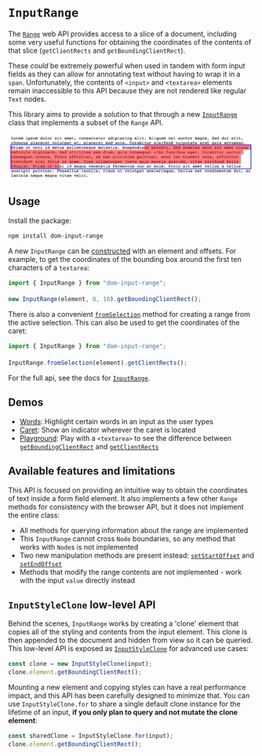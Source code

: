 # `InputRange`

The [`Range`](https://developer.mozilla.org/en-US/docs/Web/API/Range) web API provides access to a slice of a document, including some very useful functions for obtaining the coordinates of the contents of that slice (`getClientRects` and `getBoundingClientRect`).

These _could_ be extremely powerful when used in tandem with form input fields as they can allow for annotating text without having to wrap it in a `span`. Unfortunately, the contents of `<input>` and `<textarea>` elements remain inaccessible to this API because they are not rendered like regular `Text` nodes.

This library aims to provide a solution to that through a new [`InputRange`](https://iansan5653.github.io/dom-input-range/classes/InputRange.html) class that implements a subset of the `Range` API.

![Screenshot of a textarea with highlighted range of text. A blue box is rendered around the entire range and the text in the range is highlighted with translucent red boxes.](./screenshot.png)

## Usage

Install the package:

```sh
npm install dom-input-range
```

A new `InputRange` can be [constructed](https://iansan5653.github.io/dom-input-range/classes/InputRange.html#constructor) with an element and offsets. For example, to get the coordinates of the bounding box around the first ten characters of a `textarea`:

```js
import { InputRange } from "dom-input-range";

new InputRange(element, 0, 10).getBoundingClientRect();
```

There is also a convenient [`fromSelection`](https://iansan5653.github.io/dom-input-range/classes/InputRange.html#fromSelection) method for creating a range from the active selection. This can also be used to get the coordinates of the caret:

```js
import { InputRange } from "dom-input-range";

InputRange.fromSelection(element).getClientRects();
```

For the full api, see the docs for [`InputRange`](https://iansan5653.github.io/dom-input-range/classes/InputRange.html).

## Demos

- [Words](https://iansan5653.github.io/dom-input-range/demos/words/): Highlight certain words in an input as the user types
- [Caret](https://iansan5653.github.io/dom-input-range/demos/caret/): Show an indicator wherever the caret is located
- [Playground](https://iansan5653.github.io/dom-input-range/demos/playground/): Play with a `<textarea>` to see the difference between [`getBoundingClientRect`](https://iansan5653.github.io/dom-input-range/classes/InputRange.html#getBoundingClientRect) and [`getClientRects`](https://iansan5653.github.io/dom-input-range/classes/InputRange.html#getClientRects)

## Available features and limitations

This API is focused on providing an intuitive way to obtain the coordinates of text inside a form field element. It also implements a few other `Range` methods for consistency with the browser API, but it does not implement the entire class:

- All methods for querying information about the range are implemented
- This `InputRange` cannot cross `Node` boundaries, so any method that works with `Node`s is not implemented
- Two new manipulation methods are present instead: [`setStartOffset`](https://iansan5653.github.io/dom-input-range/classes/InputRange.html#setStartOffset) and [`setEndOffset`](https://iansan5653.github.io/dom-input-range/classes/InputRange.html#setEndOffset)
- Methods that modify the range contents are not implemented - work with the input `value` directly instead

## `InputStyleClone` low-level API

Behind the scenes, `InputRange` works by creating a 'clone' element that copies all of the styling and contents from the input element. This clone is then appended to the document and hidden from view so it can be queried. This low-level API is exposed as [`InputStyleClone`](https://iansan5653.github.io/dom-input-range/classes/InputStyleClone.html) for advanced use cases:

```ts
const clone = new InputStyleClone(input);
clone.element.getBoundingClientRect();
```

Mounting a new element and copying styles can have a real performance impact, and this API has been carefully designed to minimize that. You can use `InputStyleClone.for` to share a single default clone instance for the lifetime of an input, **if you only plan to query and not mutate the clone element**:

```ts
const sharedClone = InputStyleClone.for(input);
clone.element.getBoundingClientRect();
```

